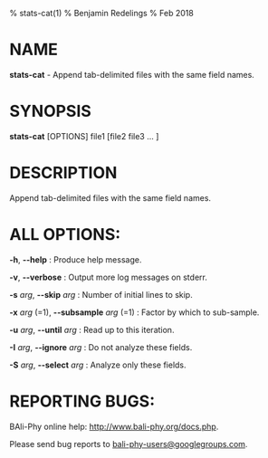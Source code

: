 % stats-cat(1)
% Benjamin Redelings
% Feb 2018

# NAME

**stats-cat** - Append tab-delimited files with the same field names.

# SYNOPSIS

**stats-cat** [OPTIONS] file1 [file2 file3 ... ]

# DESCRIPTION

Append tab-delimited files with the same field names.

# ALL OPTIONS:
**-h**, **--help**
: Produce help message.

**-v**, **--verbose**
: Output more log messages on stderr.

**-s** _arg_, **--skip** _arg_
: Number of initial lines to skip.

**-x** _arg_ (=1), **--subsample** _arg_ (=1)
: Factor by which to sub-sample.

**-u** _arg_, **--until** _arg_
: Read up to this iteration.

**-I** _arg_, **--ignore** _arg_
: Do not analyze these fields.

**-S** _arg_, **--select** _arg_
: Analyze only these fields.


# REPORTING BUGS:
 BAli-Phy online help: <http://www.bali-phy.org/docs.php>.

Please send bug reports to <bali-phy-users@googlegroups.com>.

